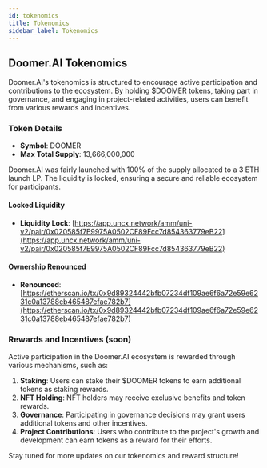```yaml
---
id: tokenomics
title: Tokenomics
sidebar_label: Tokenomics
---
```


## Doomer.AI Tokenomics

Doomer.AI's tokenomics is structured to encourage active participation and contributions to the ecosystem. By holding $DOOMER tokens, taking part in governance, and engaging in project-related activities, users can benefit from various rewards and incentives.

### Token Details

- **Symbol**: DOOMER
- **Max Total Supply**: 13,666,000,000

Doomer.AI was fairly launched with 100% of the supply allocated to a 3 ETH launch LP. The liquidity is locked, ensuring a secure and reliable ecosystem for participants.

#### Locked Liquidity

- **Liquidity Lock**: [https://app.uncx.network/amm/uni-v2/pair/0x020585f7E9975A0502CF89Fcc7d854363779eB22](https://app.uncx.network/amm/uni-v2/pair/0x020585f7E9975A0502CF89Fcc7d854363779eB22)

#### Ownership Renounced

- **Renounced**: [https://etherscan.io/tx/0x9d89324442bfb07234df109ae6f6a72e59e6231c0a13788eb465487efae782b7](https://etherscan.io/tx/0x9d89324442bfb07234df109ae6f6a72e59e6231c0a13788eb465487efae782b7)

### Rewards and Incentives (soon)

Active participation in the Doomer.AI ecosystem is rewarded through various mechanisms, such as:

1. **Staking**: Users can stake their $DOOMER tokens to earn additional tokens as staking rewards. 
2. **NFT Holding**: NFT holders may receive exclusive benefits and token rewards.
3. **Governance**: Participating in governance decisions may grant users additional tokens and other incentives.
4. **Project Contributions**: Users who contribute to the project's growth and development can earn tokens as a reward for their efforts.

Stay tuned for more updates on our tokenomics and reward structure!
